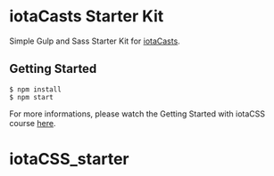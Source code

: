 # iotaCasts Starter Kit

Simple Gulp and Sass Starter Kit for [iotaCasts](https://iotacasts.com).


## Getting Started

```
$ npm install
$ npm start
```

For more informations, please watch the Getting Started with iotaCSS course [here](https://iotacasts.com).
# iotaCSS_starter
